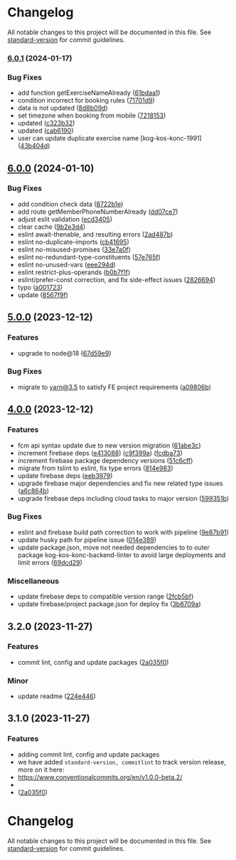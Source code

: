 # Changelog

All notable changes to this project will be documented in this file. See [standard-version](https://github.com/conventional-changelog/standard-version) for commit guidelines.

### [6.0.1](https://bitbucket.org/.../compare/v6.0.0...v6.0.1) (2024-01-17)

### Bug Fixes

- add function getExerciseNameAlready ([61bdaa1](https://bitbucket.org/.../commit/61bdaa12f23ff017bd0852a87d2f33ea642927e4))
- condition incorrect for booking rules ([71701d9](https://bitbucket.org/.../commit/71701d9120b59f14c3d4a82cb4e4b7adaec6cf9f))
- data is not updated ([8d8b09d](https://bitbucket.org/.../commit/8d8b09dbb12bd2546470113eae15ff701d0714d8))
- set timezone when booking from mobile ([7218153](https://bitbucket.org/.../commit/72181531e76ca8abc845049a0a6486d0019c0fb1))
- updated ([c323b32](https://bitbucket.org/.../commit/c323b32e853455e34095255f37668eced74fc750))
- updated ([cab6190](https://bitbucket.org/.../commit/cab619085f72f8632a414f1e01ad374dced969cb))
- user can update duplicate exercise name [kog-kos-konc-1991] ([43b404d](https://bitbucket.org/.../commit/43b404d957458387d9a5e7bd59cf0032c822c88a))

## [6.0.0](https://bitbucket.org/.../compare/v5.0.0...v6.0.0) (2024-01-10)

### Bug Fixes

- add condition check data ([8722b1e](https://bitbucket.org/.../commit/8722b1e0e8a2f772ea904299c6a7c4bb7081d187))
- add route getMemberPhoneNumberAlready ([dd07ce7](https://bitbucket.org/.../commit/dd07ce718d13e249f08a34a10c20eb138cfd67f3))
- adjust eslit validation ([ecd3405](https://bitbucket.org/.../commit/ecd3405f97cf3d77e0689d71705e2ee191c0a682))
- clear cache ([9b2e3d4](https://bitbucket.org/.../commit/9b2e3d4caac7dc7fdfd5fc7a634c034ab61c8243))
- eslint await-thenable, and resulting errors ([2ad487b](https://bitbucket.org/.../commit/2ad487be195b85fc3b7ef0359d1dd00d0a04c5fd))
- eslint no-duplicate-imports ([cb41695](https://bitbucket.org/.../commit/cb41695f0e3deb5d725abe26a8ce149c398cde49))
- eslint no-misused-promises ([33e7a0f](https://bitbucket.org/.../commit/33e7a0f1fd04e5872786c25ee156301db73ecf18))
- eslint no-redundant-type-constituents ([57e765f](https://bitbucket.org/.../commit/57e765f02e6a060a1fb98c23adebb7e8a632e24e))
- eslint no-unused-vars ([eee294d](https://bitbucket.org/.../commit/eee294d8cc797f79b257086926ae674493ddaae1))
- eslint restrict-plus-operands ([b0b7f1f](https://bitbucket.org/.../commit/b0b7f1f025b4b9b2baf6432dda53c1b52bf5ec85))
- eslint/prefer-const correction, and fix side-effect issues ([2826694](https://bitbucket.org/.../commit/28266945bdc7e32612b5631e5f59e1fb692fb7df))
- typo ([a001723](https://bitbucket.org/.../commit/a0017236b4e4b70c03dc185f7f1b8d92bbee8d35))
- update ([8567f9f](https://bitbucket.org/.../commit/8567f9fe33ddf75faf8ccde1c27f1360b3a4e3ad))

## [5.0.0](https://bitbucket.org/.../compare/v4.0.0...v5.0.0) (2023-12-12)

### Features

- upgrade to node@18 ([67d59e9](https://bitbucket.org/.../commit/67d59e974a96057f610e4b08c6b396a86eadfaf1))

### Bug Fixes

- migrate to yarn@3.5 to satisfy FE project requirements ([a09806b](https://bitbucket.org/.../commit/a09806b700a4aa4bccaa81f4ff56c1e9ebd052ba))

## [4.0.0](https://bitbucket.org/.../compare/v3.2.0...v4.0.0) (2023-12-12)

### Features

- fcm api syntax update due to new version migration ([61abe3c](https://bitbucket.org/.../commit/61abe3c41478676d44540258868b4688a285e5a4))
- increment firebase deps ([e413088](https://bitbucket.org/.../commit/e41308852f471efcfc063ea2b86a5f390f9f0583)) ([c9f399a](https://bitbucket.org/.../commit/c9f399a1ed3229dfb3b8588761435e5a60ba24d2)) ([fcdba73](https://bitbucket.org/.../commit/fcdba73b66beea4bbdb481ccf0e0075a5621682d))
- increment firebase package dependency versions ([51c6cff](https://bitbucket.org/.../commit/51c6cff55d4a906e08db9a6c19e0c32892464749))
- migrate from tslint to eslint, fix type errors ([814e983](https://bitbucket.org/.../commit/814e9838ce7d4057e1bd3dc76a92e400eb86d9a2))
- update firebase deps ([eeb3979](https://bitbucket.org/.../commit/eeb39797562d1e76cb5062615ddbbb78c18ac458))
- upgrade firebase major dependencies and fix new related type issues ([a6c864b](https://bitbucket.org/.../commit/a6c864bbec0541229f592749677cca4b52287b56))
- upgrade firebase deps including cloud tasks to major version ([599351b](https://bitbucket.org/.../commit/599351b7d427eb01e5db0e4589f0bd5c087c1e9b))

### Bug Fixes

- eslint and firebase build path correction to work with pipeline ([9e87b91](https://bitbucket.org/.../commit/9e87b910e649096028494ee993a212ca13362f84))
- update husky path for pipeline issue ([014e389](https://bitbucket.org/.../commit/014e3894078fd679c801c3133eac841d7fea7856))
- update package.json, move not needed dependencies to to outer package kog-kos-konc-backend-linter to avoid large deployments and limit errors ([69dcd29](https://bitbucket.org/.../commit/69dcd29516d72752a40923d7db37f362e0902126))

### Miscellaneous

- update firebase deps to compatible version range ([2fcb5bf](https://bitbucket.org/.../commit/2fcb5bf7bc7f7cd101c11a6679fa8b2d3fe29ee7))
- update firebase/project package.json for deploy fix ([3b8709a](https://bitbucket.org/.../commit/3b8709a3ada49e245f36790e2b6eeb87af61fe87))

## 3.2.0 (2023-11-27)

### Features

- commit lint, config and update packages ([2a035f0](https://bitbucket.org/.../commit/2a035f0e859cde22a84f440cb0a14f486eeb47de))

### Minor

- update readme ([224e446](https://bitbucket.org/.../commit/224e4460e728786449e2ca4cc2beaf1aa8ece175))

## 3.1.0 (2023-11-27)

### Features

- adding commit lint, config and update packages
- we have added `standard-version, commitlint` to track version release, more on it here:
- https://www.conventionalcommits.org/en/v1.0.0-beta.2/
-
- ([2a035f0](https://bitbucket.org/.../commit/2a035f0e859cde22a84f440cb0a14f486eeb47de))

# Changelog

All notable changes to this project will be documented in this file. See [standard-version](https://github.com/conventional-changelog/standard-version) for commit guidelines.
